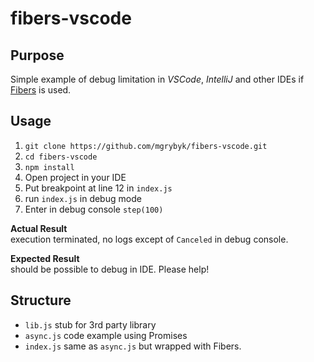# fibers-vscode

## Purpose

Simple example of debug limitation in *VSCode*, *IntelliJ* and other IDEs if [Fibers](https://github.com/laverdet/node-fibers) is used.

## Usage

1. `git clone https://github.com/mgrybyk/fibers-vscode.git`
2. `cd fibers-vscode`
3. `npm install`
4. Open project in your IDE
5. Put breakpoint at line 12 in `index.js`
6. run `index.js` in debug mode
7. Enter in debug console `step(100)`

**Actual Result**  
execution terminated, no logs except of `Canceled` in debug console.

**Expected Result**  
should be possible to debug in IDE. Please help!

## Structure

- `lib.js` stub for 3rd party library
- `async.js` code example using Promises
- `index.js` same as `async.js` but wrapped with Fibers.
